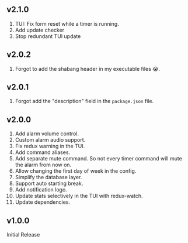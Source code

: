 ## v2.1.0

1. TUI: Fix form reset while a timer is running.
2. Add update checker
3. Stop redundant TUI update

## v2.0.2

1. Forgot to add the shabang header in my executable files 😭.

## v2.0.1

1. Forgot add the "description" field in the `package.json` file.

## v2.0.0

1. Add alarm volume control.
1. Custom alarm audio support.
1. Fix redux warning in the TUI.
1. Add command aliases.
1. Add separate mute command. So not every timer command will mute the alarm
   from now on.
1. Allow changing the first day of week in the config.
1. Simplify the database layer.
1. Support auto starting break.
1. Add notification logo.
1. Update stats selectively in the TUI with redux-watch.
1. Update dependencies.

## v1.0.0

Initial Release
